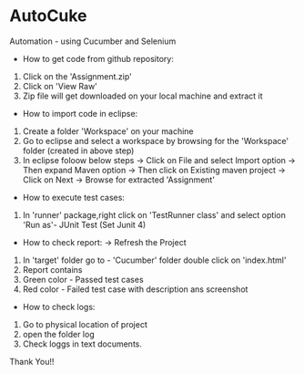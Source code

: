 # AutoCuke
Automation - using Cucumber and Selenium

* How to get code from github repository:
1. Click on the 'Assignment.zip'
2. Click on 'View Raw'
3. Zip file will get downloaded on your local machine and extract it

* How to import code in eclipse:
1. Create a folder 'Workspace' on your machine 
2. Go to eclipse and select a workspace by browsing for the 'Workspace' folder (created in above step)
3. In eclipse foloow below steps
        -> Click on File and select Import option 
        -> Then expand Maven option 
        -> Then click on Existing maven project
        -> Click on Next
        -> Browse for extracted 'Assignment'

* How to execute test cases:
1. In 'runner' package,right click on 'TestRunner class' and select option 'Run as'- JUnit Test (Set Junit 4)

* How to check report:
-> Refresh the Project
1. In 'target' folder go to - 'Cucumber' folder double click on 'index.html' 
2. Report contains 
3. Green color - Passed test cases
4. Red color - Failed test case with description ans screenshot

* How to check logs:
1. Go to physical location of project
2. open the folder log
3. Check loggs in text documents.

Thank You!!

